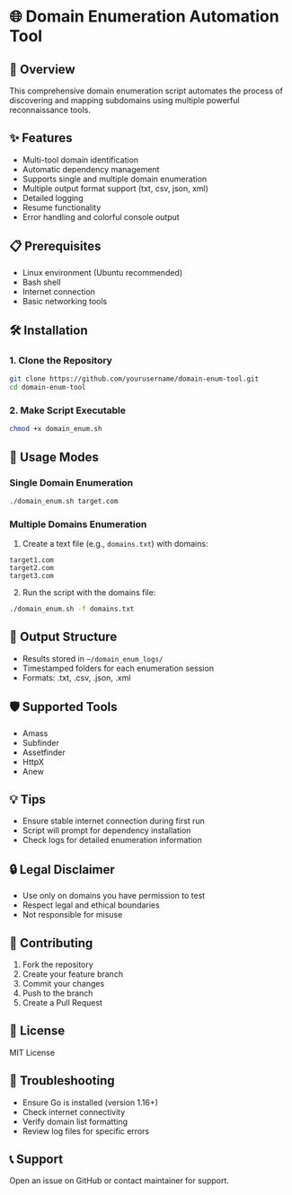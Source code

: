 # 🌐 Domain Enumeration Automation Tool

## 🚀 Overview
This comprehensive domain enumeration script automates the process of discovering and mapping subdomains using multiple powerful reconnaissance tools.

## ✨ Features
- Multi-tool domain identification
- Automatic dependency management
- Supports single and multiple domain enumeration
- Multiple output format support (txt, csv, json, xml)
- Detailed logging
- Resume functionality
- Error handling and colorful console output

## 📋 Prerequisites
- Linux environment (Ubuntu recommended)
- Bash shell
- Internet connection
- Basic networking tools

## 🛠 Installation

### 1. Clone the Repository
```bash
git clone https://github.com/yourusername/domain-enum-tool.git
cd domain-enum-tool
```

### 2. Make Script Executable
```bash
chmod +x domain_enum.sh
```

## 🔧 Usage Modes

### Single Domain Enumeration
```bash
./domain_enum.sh target.com
```

### Multiple Domains Enumeration
1. Create a text file (e.g., `domains.txt`) with domains:
```
target1.com
target2.com
target3.com
```

2. Run the script with the domains file:
```bash
./domain_enum.sh -f domains.txt
```

## 📂 Output Structure
- Results stored in `~/domain_enum_logs/`
- Timestamped folders for each enumeration session
- Formats: .txt, .csv, .json, .xml

## 🛡 Supported Tools
- Amass
- Subfinder
- Assetfinder
- HttpX
- Anew

## 💡 Tips
- Ensure stable internet connection during first run
- Script will prompt for dependency installation
- Check logs for detailed enumeration information

## 🔒 Legal Disclaimer
- Use only on domains you have permission to test
- Respect legal and ethical boundaries
- Not responsible for misuse

## 🤝 Contributing
1. Fork the repository
2. Create your feature branch
3. Commit your changes
4. Push to the branch
5. Create a Pull Request

## 📜 License
MIT License

## 🐛 Troubleshooting
- Ensure Go is installed (version 1.16+)
- Check internet connectivity
- Verify domain list formatting
- Review log files for specific errors

## 📞 Support
Open an issue on GitHub or contact maintainer for support.
```

